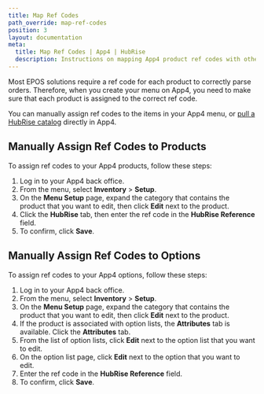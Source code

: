 ```yaml
---
title: Map Ref Codes
path_override: map-ref-codes
position: 3
layout: documentation
meta:
  title: Map Ref Codes | App4 | HubRise
  description: Instructions on mapping App4 product ref codes with other apps after connecting your EPOS with HubRise. Connect apps and synchronise your data.
---
```


Most EPOS solutions require a ref code for each product to correctly parse orders. Therefore, when you create your menu on App4, you need to make sure that each product is assigned to the correct ref code.

You can manually assign ref codes to the items in your App4 menu, or [pull a HubRise catalog](/apps/app4/pull-catalog) directly in App4.

## Manually Assign Ref Codes to Products

To assign ref codes to your App4 products, follow these steps:

1. Log in to your App4 back office.
1. From the menu, select **Inventory** > **Setup**.
1. On the **Menu Setup** page, expand the category that contains the product that you want to edit, then click **Edit** next to the product.
1. Click the **HubRise** tab, then enter the ref code in the **HubRise Reference** field.
1. To confirm, click **Save**.

## Manually Assign Ref Codes to Options

To assign ref codes to your App4 options, follow these steps:

1. Log in to your App4 back office.
1. From the menu, select **Inventory** > **Setup**.
1. On the **Menu Setup** page, expand the category that contains the product that you want to edit, then click **Edit** next to the product.
1. If the product is associated with option lists, the **Attributes** tab is available. Click the **Attributes** tab.
1. From the list of option lists, click **Edit** next to the option list that you want to edit.
1. On the option list page, click **Edit** next to the option that you want to edit.
1. Enter the ref code in the **HubRise Reference** field.
1. To confirm, click **Save**.
